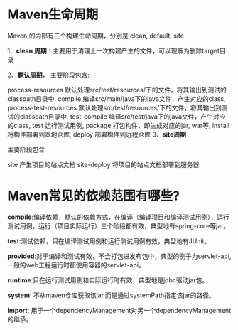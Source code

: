 # Maven生命周期

Maven 的内部有三个构建生命周期，分别是 clean, default, site

1、**clean 周期**：主要用于清理上一次构建产生的文件，可以理解为删除target目录 

2、**默认周期**， 
主要阶段包含:

process-resources 默认处理src/test/resources/下的文件，将其输出到测试的classpath目录中, 
compile 编译src/main/java下的java文件，产生对应的class, 
process-test-resources 默认处理src/test/resources/下的文件，将其输出到测试的classpath目录中, 
test-compile 编译src/test/java下的java文件，产生对应的class, 
test 运行测试用例, 
package 打包构件，即生成对应的jar, war等, 
install将构件部署到本地仓库, 
deploy 部署构件到远程仓库 
3、**site周期**

主要阶段包含

site 产生项目的站点文档 
site-deploy 将项目的站点文档部署到服务器



# Maven常见的依赖范围有哪些?

**compile**:编译依赖，默认的依赖方式，在编译（编译项目和编译测试用例），运行测试用例，运行（项目实际运行）三个阶段都有效，典型地有spring-core等jar。 

**test**:测试依赖，只在编译测试用例和运行测试用例有效，典型地有JUnit。 

**provided**:对于编译和测试有效，不会打包进发布包中，典型的例子为servlet-api,一般的web工程运行时都使用容器的servlet-api。 

**runtime**:只在运行测试用例和实际运行时有效，典型地是jdbc驱动jar包。 

**system**: 不从maven仓库获取该jar,而是通过systemPath指定该jar的路径。 

**import**: 用于一个dependencyManagement对另一个dependencyManagement的继承。

